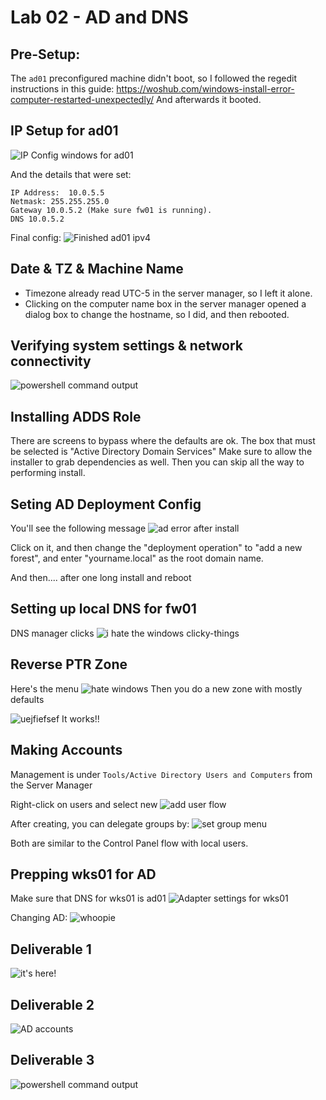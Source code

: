 # Lab 02 - AD and DNS

## Pre-Setup:
The `ad01` preconfigured machine didn't boot, so I followed the regedit instructions in this guide: https://woshub.com/windows-install-error-computer-restarted-unexpectedly/
And afterwards it booted.

## IP Setup for ad01
![IP Config windows for ad01](/lab02_image.png)

And the details that were set:
```
IP Address:  10.0.5.5
Netmask: 255.255.255.0
Gateway 10.0.5.2 (Make sure fw01 is running).
DNS 10.0.5.2
```

Final config:
![Finished ad01 ipv4](/lab02_image-1.png)

## Date & TZ & Machine Name
* Timezone already read UTC-5 in the server manager, so I left it alone.
* Clicking on the computer name box in the server manager opened a dialog box to change the hostname, so I did, and then rebooted.

## Verifying system settings & network connectivity
![powershell command output](/lab02_image-2.png)

## Installing ADDS Role
There are screens to bypass where the defaults are ok.
The box that must be selected is "Active Directory Domain Services"
Make sure to allow the installer to grab dependencies as well.
Then you can skip all the way to performing install.

## Seting AD Deployment Config
You'll see the following message
![ad error after install](/lab02_image-3.png)

Click on it, and then change the "deployment operation" to "add a new forest", and enter "yourname.local" as the root domain name.

And then.... after one long install and reboot

## Setting up local DNS for fw01
DNS manager clicks
![i hate the windows clicky-things](/lab02_image-4.png)

## Reverse PTR Zone
Here's the menu
![hate windows](/lab02_image-5.png)
Then you do a new zone with mostly defaults

![uejfiefsef](/lab02_image-6.png)
It works!!

## Making Accounts
Management is under `Tools/Active Directory Users and Computers` from the Server Manager

Right-click on users and select new
![add user flow](/lab02_image-7.png)

After creating, you can delegate groups by:
![set group menu](/lab02_image-8.png)

Both are similar to the Control Panel flow with local users.

## Prepping wks01 for AD
Make sure that DNS for wks01 is ad01
![Adapter settings for wks01](/lab02_image-9.png)

Changing AD:
![whoopie](/lab02_image-10.png)

## Deliverable 1
![it's here!](/lab02_image-11.png)

## Deliverable 2
![AD accounts](/lab02_image-13.png)

## Deliverable 3
![powershell command output](/lab02_image-12.png)